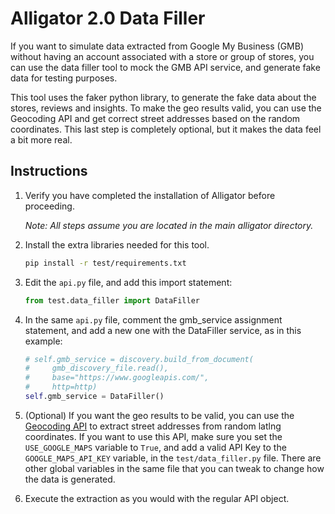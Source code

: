 # Alligator 2.0 Data Filler

If you want to simulate data extracted from Google My Business (GMB)
without having an account associated with a store or group of stores, you can
use the data filler tool to mock the GMB API service, and generate fake data
for testing purposes.

This tool uses the faker python library, to generate the fake data about the
stores, reviews and insights. To make the geo results valid, you can use the
Geocoding API and get correct street addresses based on the random coordinates.
This last step is completely optional, but it makes the data feel a bit more
real.

## Instructions

1. Verify you have completed the installation of Alligator before proceeding.
 
   *Note: All steps assume you are located in the main alligator directory.*

2. Install the extra libraries needed for this tool.
   ```sh
   pip install -r test/requirements.txt
   ```

3. Edit the `api.py` file, and add this import statement:
   ```py
   from test.data_filler import DataFiller
   ```

4. In the same `api.py` file, comment the gmb_service assignment statement, and
   add a new one with the DataFiller service, as in this example:
   ```py
   # self.gmb_service = discovery.build_from_document(
   #     gmb_discovery_file.read(),
   #     base="https://www.googleapis.com/",
   #     http=http)
   self.gmb_service = DataFiller()
   ```

5. (Optional) If you want the geo results to be valid, you can use the 
  [Geocoding
   API](https://developers.google.com/maps/documentation/geocoding/overview)
   to extract street addresses from random latlng coordinates. If you want
   to use this API, make sure you set the `USE_GOOGLE_MAPS` variable to `True`,
   and add a valid API Key to the `GOOGLE_MAPS_API_KEY` variable, in the
   `test/data_filler.py` file.
   There are other global variables in the same file that you can tweak to
   change how the data is generated.

6. Execute the extraction as you would with the regular API object.
